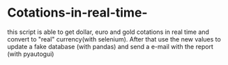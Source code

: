 # Cotations-in-real-time-
this script is able to get dollar, euro and gold cotations in real time and convert to "real" currency(with selenium). After that use the new values to update a fake database (with pandas) and send a e-mail with the report (with pyautogui) 
